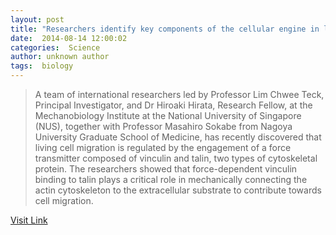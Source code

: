 ```yaml
---
layout: post
title: "Researchers identify key components of the cellular engine in living cells"
date:  2014-08-14 12:00:02 
categories:  Science     
author: unknown author
tags:  biology                                                                                                                                                                                                                                                                                                                                                                                                                                                                                                                                                                                                                                                                                                                                                                                        
---
```



> A team of international researchers led by Professor Lim Chwee Teck, Principal Investigator, and Dr Hiroaki Hirata, Research Fellow, at the Mechanobiology Institute at the National University of Singapore (NUS), together with Professor Masahiro Sokabe from Nagoya University Graduate School of Medicine, has recently discovered that living cell migration is regulated by the engagement of a force transmitter composed of vinculin and talin, two types of cytoskeletal protein. The researchers showed that force-dependent vinculin binding to talin plays a critical role in mechanically connecting the actin cytoskeleton to the extracellular substrate to contribute towards cell migration.

[Visit Link](http://phys.org/news327221001.html)
